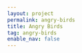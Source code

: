 ```yaml
---
layout: project
permalink: angry-birds
title: Angry Birds
tag: angry-birds
enable_nav: false
---
```

    